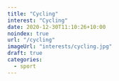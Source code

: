 ```yaml
---
title: "Cycling"
interest: "Cycling"
date: 2020-12-30T11:10:26+10:00
noindex: true
url: "/cycling"
imageUrl: "interests/cycling.jpg"
draft: true
categories:
  - sport
---
```

